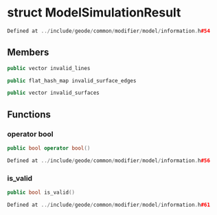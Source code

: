 # struct ModelSimulationResult

```cpp
Defined at ../include/geode/common/modifier/model/information.h#54
```

## Members

```cpp
public vector invalid_lines

```

```cpp
public flat_hash_map invalid_surface_edges

```

```cpp
public vector invalid_surfaces

```



## Functions

### operator bool

```cpp
public bool operator bool()
```

```cpp
Defined at ../include/geode/common/modifier/model/information.h#56
```

### is_valid

```cpp
public bool is_valid()
```

```cpp
Defined at ../include/geode/common/modifier/model/information.h#61
```



